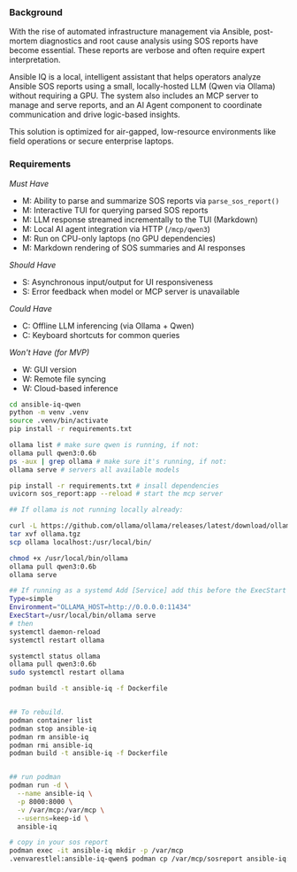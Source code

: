 ### Background

With the rise of automated infrastructure management via Ansible, post-mortem diagnostics and root cause analysis using SOS reports have become essential. These reports are verbose and often require expert interpretation. 

Ansible IQ is a local, intelligent assistant that helps operators analyze Ansible SOS reports using a small, locally-hosted LLM (Qwen via Ollama) without requiring a GPU. The system also includes an MCP server to manage and serve reports, and an AI Agent component to coordinate communication and drive logic-based insights.

This solution is optimized for air-gapped, low-resource environments like field operations or secure enterprise laptops.

### Requirements

*Must Have*
- M: Ability to parse and summarize SOS reports via `parse_sos_report()`
- M: Interactive TUI for querying parsed SOS reports
- M: LLM response streamed incrementally to the TUI (Markdown)
- M: Local AI agent integration via HTTP (`/mcp/qwen3`)
- M: Run on CPU-only laptops (no GPU dependencies)
- M: Markdown rendering of SOS summaries and AI responses

*Should Have*
- S: Asynchronous input/output for UI responsiveness
- S: Error feedback when model or MCP server is unavailable

*Could Have*
- C: Offline LLM inferencing (via Ollama + Qwen)
- C: Keyboard shortcuts for common queries

*Won't Have (for MVP)*
- W: GUI version
- W: Remote file syncing
- W: Cloud-based inference


```bash
cd ansible-iq-qwen
python -m venv .venv
source .venv/bin/activate
pip install -r requirements.txt

ollama list # make sure qwen is running, if not:
ollama pull qwen3:0.6b
ps -aux | grep ollama # make sure it's running, if not:
ollama serve # servers all available models

pip install -r requirements.txt # insall dependencies
uvicorn sos_report:app --reload # start the mcp server

## If ollama is not running locally already:

curl -L https://github.com/ollama/ollama/releases/latest/download/ollama-linux-amd64.tgz  -o ollama.tgz
tar xvf ollama.tgz
scp ollama localhost:/usr/local/bin/

chmod +x /usr/local/bin/ollama
ollama pull qwen3:0.6b
ollama serve

## If running as a systemd Add [Service] add this before the ExecStart
Type=simple
Environment="OLLAMA_HOST=http://0.0.0.0:11434"
ExecStart=/usr/local/bin/ollama serve
# then 
systemctl daemon-reload
systemctl restart ollama

systemctl status ollama
ollama pull qwen3:0.6b
sudo systemctl restart ollama

podman build -t ansible-iq -f Dockerfile


## To rebuild.
podman container list
podman stop ansible-iq
podman rm ansible-iq
podman rmi ansible-iq
podman build -t ansible-iq -f Dockerfile


## run podman
podman run -d \
  --name ansible-iq \
  -p 8000:8000 \
  -v /var/mcp:/var/mcp \
  --userns=keep-id \
  ansible-iq

# copy in your sos report
podman exec -it ansible-iq mkdir -p /var/mcp
.venvarestlel:ansible-iq-qwen$ podman cp /var/mcp/sosreport ansible-iq:/var/mcp/sosreport
```



